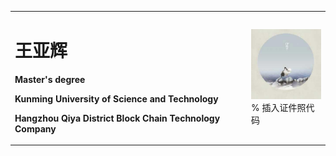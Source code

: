 <table border="0">
  <tr>
    <td width="75%">
      <h1>王亚辉</h1>
      <p><b>Master's degree</b></p>
      <p><b>Kunming University of Science and Technology</b></p>
      <p><b>Hangzhou Qiya District Block Chain Technology Company</b></p>
    </td>
    <td width="25%">
      <img src="/tp.jpg" width="100%">      % 插入证件照代码
    </td>
  </tr>
</table>
